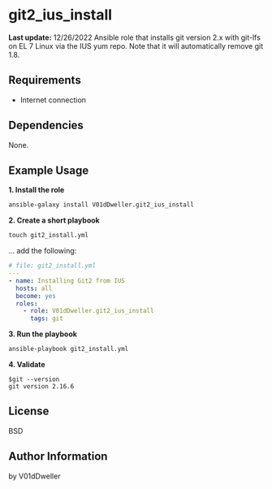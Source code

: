 # git2_ius_install

**Last update:** 12/26/2022
Ansible role that installs git version 2.x with git-lfs on EL 7 Linux via the
IUS yum repo. Note that it will automatically remove git 1.8.

## Requirements

* Internet connection

## Dependencies


None.

## Example Usage


**1. Install the role**

```cmd
ansible-galaxy install V01dDweller.git2_ius_install
```

**2. Create a short playbook**

```cmd
touch git2_install.yml
```

... add the following:

```yaml
# file: git2_install.yml
---
- name: Installing Git2 from IUS
  hosts: all
  become: yes
  roles:
    - role: V01dDweller.git2_ius_install
      tags: git
```

**3. Run the playbook**

```cmd
ansible-playbook git2_install.yml
```

**4. Validate**
```
$git --version
git version 2.16.6
```

## License

BSD

## Author Information

by V01dDweller

